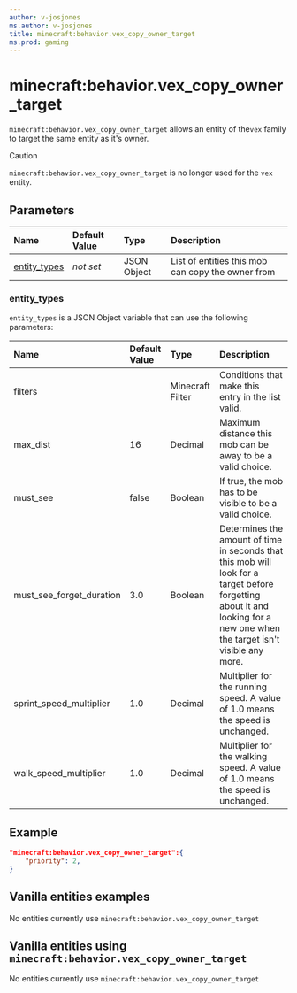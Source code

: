 ```yaml
---
author: v-josjones
ms.author: v-josjones
title: minecraft:behavior.vex_copy_owner_target
ms.prod: gaming
---
```


# minecraft:behavior.vex_copy_owner_target

`minecraft:behavior.vex_copy_owner_target` allows an entity of the`vex` family to target the same entity as it's owner.

> [!CAUTION]
> `minecraft:behavior.vex_copy_owner_target` is no longer used for the `vex` entity.

## Parameters

|Name |Default Value  |Type  |Description  |
|:----------|:----------|:----------|:----------|
|[entity_types](../Definitions/NestedTables/entity_types.md)|*not set* | JSON Object| List of entities this mob can copy the owner from|

### entity_types

`entity_types` is a JSON Object variable that can use the following parameters:

|Name |Default Value |Type |Description |
|:-----|:--------------|:-----|:------------|
|filters | |Minecraft Filter|Conditions that make this entry in the list valid. |
|max_dist |16 |Decimal |Maximum distance this mob can be away to be a valid choice. |
|must_see |false |Boolean |If true, the mob has to be visible to be a valid choice. |
|must_see_forget_duration |3.0 | Boolean |Determines the amount of time in seconds that this mob will look for a target before forgetting about it and looking for a new one when the target isn't visible any more. |
|sprint_speed_multiplier |1.0 |Decimal |Multiplier for the running speed. A value of 1.0 means the speed is unchanged. |
|walk_speed_multiplier |1.0 |Decimal |Multiplier for the walking speed. A value of 1.0 means the speed is unchanged. |

## Example

```json
"minecraft:behavior.vex_copy_owner_target":{
    "priority": 2,
}
```

## Vanilla entities examples

No entities currently use `minecraft:behavior.vex_copy_owner_target`

## Vanilla entities using `minecraft:behavior.vex_copy_owner_target`

No entities currently use `minecraft:behavior.vex_copy_owner_target`

